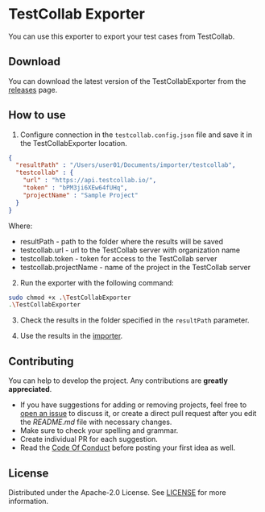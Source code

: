 # TestCollab Exporter

You can use this exporter to export your test cases from TestCollab.

## Download

You can download the latest version of the TestCollabExporter from the [releases](https://github.com/testit-tms/migrators/releases/latest) page.

## How to use

1. Configure connection in the `testcollab.config.json` file and save it in the TestCollabExporter location.

```json
{
  "resultPath" : "/Users/user01/Documents/importer/testcollab",
  "testcollab" : {
    "url" : "https://api.testcollab.io/",
    "token" : "bPM3ji6XEw64fUHq",
    "projectName" : "Sample Project"
  }
}
```

Where:

- resultPath - path to the folder where the results will be saved
- testcollab.url - url to the TestCollab server with organization name
- testcollab.token - token for access to the TestCollab server
- testcollab.projectName - name of the project in the TestCollab server

2. Run the exporter with the following command:

```bash
sudo chmod +x .\TestCollabExporter
.\TestCollabExporter
```

3. Check the results in the folder specified in the `resultPath` parameter.

4. Use the results in the [importer](https://github.com/testit-tms/project-importer).

## Contributing

You can help to develop the project. Any contributions are **greatly appreciated**.

- If you have suggestions for adding or removing projects, feel free
  to [open an issue](https://github.com/testit-tms/migrators/issues/new) to discuss it, or create a direct pull
  request after you edit the *README.md* file with necessary changes.
- Make sure to check your spelling and grammar.
- Create individual PR for each suggestion.
- Read the [Code Of Conduct](https://github.com/testit-tms/migrators/blob/main/CODE_OF_CONDUCT.md) before posting
  your first idea as well.

## License

Distributed under the Apache-2.0 License.
See [LICENSE](https://github.com/testit-tms/migrators/blob/main/LICENSE) for more information.
